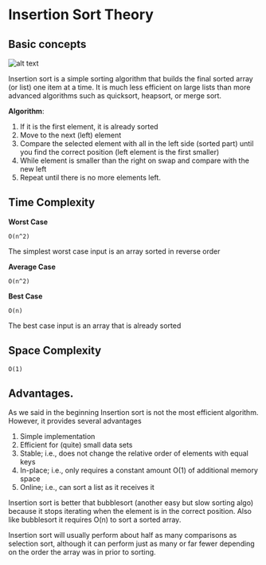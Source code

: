 # Insertion Sort Theory

## Basic concepts

![alt text](http://www.geeksforgeeks.org/wp-content/uploads/gq/2013/03/insertion-sort.png "Insertion Sort")

Insertion sort is a simple sorting algorithm that builds the final sorted array (or list) one item at a time. 
It is much less efficient on large lists than more advanced algorithms such as quicksort, heapsort, or merge sort.


**Algorithm**:
1) If it is the first element, it is already sorted
2) Move to the next (left) element
3) Compare the selected element with all in the left side (sorted part) until you find the correct position (left element is the first smaller)
4) While element is smaller than the right on swap and compare with the new left
5) Repeat until there is no more elements left.

## Time Complexity

**Worst Case**

`O(n^2)`

The simplest worst case input is an array sorted in reverse order

**Average Case**

`O(n^2)`

**Best Case**

`O(n)`

The best case input is an array that is already sorted

## Space Complexity

`O(1)`

##  Advantages.

As we said in the beginning Insertion sort is not the most efficient algorithm. However, it provides several advantages

1) Simple implementation
2) Efficient for (quite) small data sets
3) Stable; i.e., does not change the relative order of elements with equal keys
4) In-place; i.e., only requires a constant amount O(1) of additional memory space
5) Online; i.e., can sort a list as it receives it

Insertion sort is better that bubblesort (another easy but slow sorting algo) because it stops iterating when the element is in the correct position. Also like bubblesort it requires O(n) to sort a sorted array.

Insertion sort will usually perform about half as many comparisons as selection sort, although it can perform just as many or far fewer depending on the order the array was in prior to sorting.
